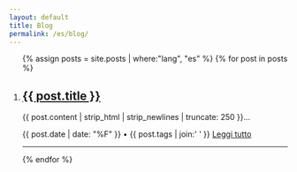 ```yaml
---
layout: default
title: Blog
permalink: /es/blog/
---
```


<div class="main-post-list">
  <ol class="post-list">
    {% assign posts = site.posts | where:"lang", "es" %}
    {% for post in posts %}
    <li>
      <h2 class="post-list__post-title post-title">
        <a href="{{ post.url }}" title="Leggi l'articolo completo: {{ post.title }}">{{ post.title }}</a>
      </h2>
      <p class="excerpt">{{ post.content | strip_html | strip_newlines | truncate: 250 }}&hellip;</p>
      <div class="post-list__meta">
        <time datetime="{{ post.date | date: date_to_xmlschema }}" class="post-list__meta--date date">
          {{ post.date | date: "%F" }}
        </time>
        &#8226;
        <span class="post-list__meta--tags tags">{{ post.tags | join:' ' }}</span>
        <a class="btn-border-small" href="{{ post.url }}">Leggi tutto</a>
      </div>
      <hr class="post-list__divider" />
    </li>
    {% endfor %}
  </ol>
</div>
